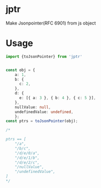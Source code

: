 # jptr

Make Jsonpointer(RFC 6901) from js object


# Usage

```ts
import {toJsonPointer} from 'jptr'


const obj = {
    a: 1,
    b: {
      c: 2,
    },
    d: {
      e: [{ a: 3 }, { b: 4 }, { c: 5 }],
    },
    nullValue: null,
    undefinedValue: undefined,
    };
const ptrs = toJsonPointer(obj);

/*

ptrs == [
    "/a",
    "/b/c",
    "/d/e/0/a",
    "/d/e/1/b",
    "/d/e/2/c",
    "/nullValue",
    "/undefinedValue",
]
*/

```
